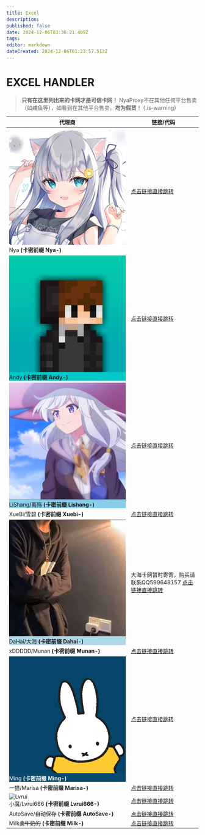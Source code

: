```yaml
---
title: Excel
description: 
published: false
date: 2024-12-06T03:36:21.409Z
tags: 
editor: markdown
dateCreated: 2024-12-06T01:23:57.513Z
---
```


# EXCEL HANDLER

> **只有在这里列出来的卡网才是可信卡网！**
NyaProxy不在其他任何平台售卖（如~~咸~~鱼等），如看到在其他平台售卖，**均为假货**！
{.is-warning}

|代理商|链接/代码|
|-|-|
|<div class="highlight-box" style="background-color: #FFFFFF;border:white"> <img src="/photos/image_290840699544682.jpg" alt="Nya" class="icon"> <div class="content" >Nya **(卡密前缀 Nya-)** |[点击链接直接跳转](https://shop.nyaproxy.xyz/)|
|<div class="highlight-box" style="background-color: #00C8C8;border:white"> <img src="/photos/image_294723465582631.jpg" alt="Andy" class="icon"> <div class="content" >Andy **(卡密前缀 Andy-)** |[点击链接直接跳转](https://shop.andyzywl.com/)|
|<div class="highlight-box" style="background-color: #87CEEB;border:white"> <img src="/photos/image_294701498162322.jpg" alt="Lishang" class="icon"> <div class="content" >LiShang/离殇 **(卡密前缀 Lishang-)** |[点击链接直接跳转](https://shop.lishangmc.com/)|
|XueBi/雪碧 **(卡密前缀 Xuebi-)** |[点击链接直接跳转](https://shop.xuebimc.com/)|
|<div class="highlight-box" style="background-color: lightblue;border:white"> <img src="/photos/image_293703651422370.jpg" alt="大海" class="icon"> <div class="content" >DaHai/大海 **(卡密前缀 Dahai-)** |大海卡网暂时寄寄，购买请联系QQ599648157 [点击链接直接跳转](https://dahaikw.shop/)|
|xDDDDD/Munan **(卡密前缀 Munan-)** |[点击链接直接跳转](https://xddddd.icu/)|
|<div class="highlight-box" style="background-color: #0A4A6E;border:white"> <img src="/photos/image_294159375664488.jpg" alt="Ming" class="icon"> <div class="content" style="color: white;">Ming **(卡密前缀 Ming-)** |[点击链接直接跳转](https://shop.fazot.lol/)|
|一猫/Marisa **(卡密前缀 Marisa-)** |[点击链接直接跳转](https://bakamarisa.shop/)|
|<div class="highlight-box"> <img src="https://photo.vteamer.cc/i/2024/12/06/hbojfx.jpg" alt="Lvrui" class="icon"> <div class="content" >小魔/Lvrui666 **(卡密前缀 Lvrui666-)** |[点击链接直接跳转](https://shop.qwq3.com/)|
|AutoSave/~~自动保存~~ **(卡密前缀 AutoSave-)** |[点击链接直接跳转](https://autosave.top/)|
  |Milk~~卖牛奶的~~ **(卡密前缀 Milk-)**|[点击链接直接跳转](https://shop.milkawa.xyz/)|
